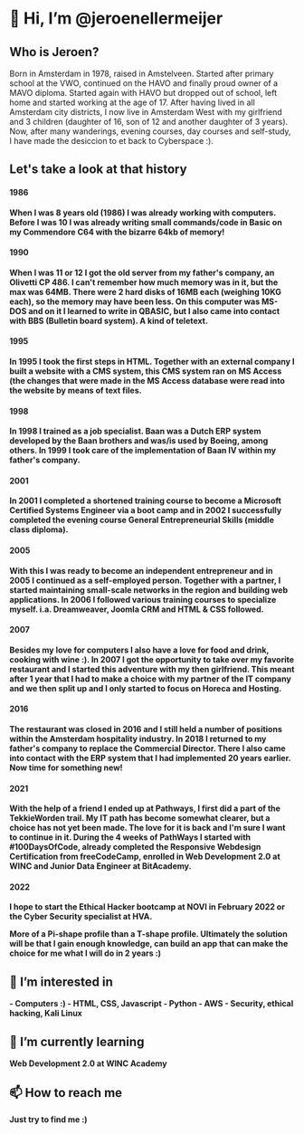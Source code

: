 <h1>👋 Hi, I’m @jeroenellermeijer</h1>
<h2>Who is Jeroen?</h2>
<!---
jeroenellermeijer/jeroenellermeijer is a ✨ special ✨ repository because its `README.md` (this file) appears on your GitHub profile.
You can click the Preview link to take a look at your changes.
--->
Born in Amsterdam in 1978, raised in Amstelveen. Started after primary school at the VWO, continued on the HAVO and finally proud owner of a MAVO diploma. Started again with HAVO but dropped out of school, left home and started working at the age of 17. After having lived in all Amsterdam city districts, I now live in Amsterdam West with my girlfriend and 3 children (daughter of 16, son of 12 and another daughter of 3 years). Now, after many wanderings, evening courses, day courses and self-study, I have made the desiccion to et back to Cyberspace :).<b>

<h2>Let's take a look at that history</h2>
<h4>1986</h4> When I was 8 years old (1986) I was already working with computers. Before I was 10 I was already writing small commands/code in Basic on my Commendore C64 with the bizarre 64kb of memory!
<h4>1990</h4> When I was 11 or 12 I got the old server from my father's company, an Olivetti CP 486. I can't remember how much memory was in it, but the max was 64MB. There were 2 hard disks of 16MB each (weighing 10KG each), so the memory may have been less. On this computer was MS-DOS and on it I learned to write in QBASIC, but I also came into contact with BBS (Bulletin board system). A kind of teletext. <!-- https://www.youtube.com/watch?v=JWdr4zeE3JU -->
<h4>1995</h4> In 1995 I took the first steps in HTML. Together with an external company I built a website with a CMS system, this CMS system ran on MS Access (the changes that were made in the MS Access database were read into the website by means of text files.
<h4>1998</h4> In 1998 I trained as a job specialist. Baan was a Dutch ERP system developed by the Baan brothers and was/is used by Boeing, among others. In 1999 I took care of the implementation of Baan IV within my father's company.
<h4>2001</h4> In 2001 I completed a shortened training course to become a Microsoft Certified Systems Engineer via a boot camp and in 2002 I successfully completed the evening course General Entrepreneurial Skills (middle class diploma).
<h4>2005</h4> With this I was ready to become an independent entrepreneur and in 2005 I continued as a self-employed person. Together with a partner, I started maintaining small-scale networks in the region and building web applications. In 2006 I followed various training courses to specialize myself. i.a. Dreamweaver, Joomla CRM and HTML & CSS followed.
<h4>2007</h4> Besides my love for computers I also have a love for food and drink, cooking with wine :). In 2007 I got the opportunity to take over my favorite restaurant and I started this adventure with my then girlfriend. This meant after 1 year that I had to make a choice with my partner of the IT company and we then split up and I only started to focus on Horeca and Hosting.
<h4>2016</h4> The restaurant was closed in 2016 and I still held a number of positions within the Amsterdam hospitality industry. In 2018 I returned to my father's company to replace the Commercial Director. There I also came into contact with the ERP system that I had implemented 20 years earlier. Now time for something new!
<h4>2021</h4> With the help of a friend I ended up at Pathways, I first did a part of the TekkieWorden trail. My IT path has become somewhat clearer, but a choice has not yet been made. The love for it is back and I'm sure I want to continue in it. During the 4 weeks of PathWays I started with #100DaysOfCode, already completed the Responsive Webdesign Certification from freeCodeCamp, enrolled in Web Development 2.0 at WINC and Junior Data Engineer at BitAcademy. 
<h4>2022</h4> I hope to start the Ethical Hacker bootcamp at NOVI in February 2022 or the Cyber Security specialist at HVA.

More of a Pi-shape profile than a T-shape profile. Ultimately the solution will be that I gain enough knowledge, can build an app that can make the choice for me what I will do in 2 years :)

<h2>👀 I’m interested in</h2>
- Computers :) 
- HTML, CSS, Javascript
- Python
- AWS
- Security, ethical hacking, Kali Linux

<h2>🌱 I’m currently learning</h2>
Web Development 2.0 at WINC Academy

<h2>📫 How to reach me</h2>
Just try to find me :)
